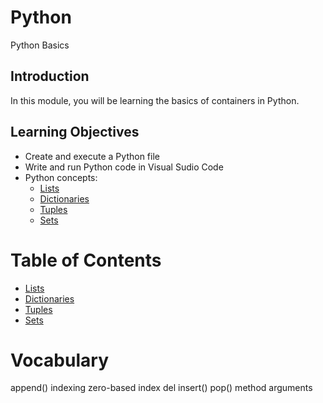 # Python
Python Basics

## Introduction
In this module, you will be learning the basics of containers in Python.

## Learning Objectives
* Create and execute a Python file
* Write and run Python code in Visual Sudio Code
* Python concepts: 
  * [Lists](https://docs.python.org/3/tutorial/introduction.html#lists)
  * [Dictionaries](https://docs.python.org/3/tutorial/datastructures.html#dictionaries)
  * [Tuples](https://docs.python.org/3/tutorial/datastructures.html#tuples-and-sequences)
  * [Sets]()


Table of Contents
=================
- [Lists](https://github.com/wonntann/Python/tree/main/Containers/Lists)
- [Dictionaries](https://github.com/wonntann/Python/tree/main/Containers/Dictionary)
- [Tuples](https://github.com/wonntann/Python/tree/main/Containers/Tuples)
- [Sets](https://github.com/wonntann/Python/tree/main/Containers/Sets)


Vocabulary
==============
append()
indexing
zero-based index
del
insert()
pop()
method
arguments

